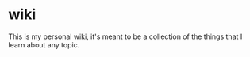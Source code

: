 # wiki
This is my personal wiki, it's meant to be a collection of the things that I learn about any topic.

